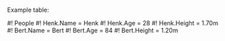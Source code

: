 

Example table:

#! People
#! Henk.Name     = Henk
#! Henk.Age      = 28
#! Henk.Height   = 1.70m
#! Bert.Name     = Bert
#! Bert.Age      = 84
#! Bert.Height   = 1.20m